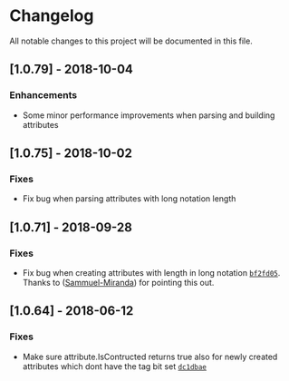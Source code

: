 # Changelog
All notable changes to this project will be documented in this file.

## [1.0.79] - 2018-10-04
### Enhancements
- Some minor performance improvements when parsing and building attributes


## [1.0.75] - 2018-10-02
### Fixes
- Fix bug when parsing attributes with long notation length


## [1.0.71] - 2018-09-28
### Fixes
- Fix bug when creating attributes with length in long notation [`bf2fd05`](https://github.com/vforteli/Flexinets.Ldap.Core/commit/bf2fd05). Thanks to ([Sammuel-Miranda](https://github.com/Sammuel-Miranda)) for pointing this out.


## [1.0.64] - 2018-06-12
### Fixes
- Make sure attribute.IsContructed returns true also for newly created attributes which dont have the tag bit set [`dc1dbae`](https://github.com/vforteli/Flexinets.Ldap.Core/commit/dc1dbae) 
